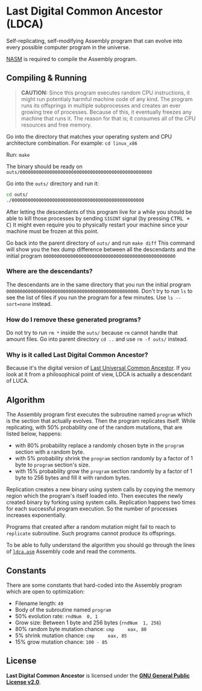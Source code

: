 # Last Digital Common Ancestor (LDCA)

Self-replicating, self-modifying Assembly program that can evolve into every possible computer program in the universe.

[NASM](https://www.nasm.us/) is required to compile the Assembly program.

## Compiling & Running

> **CAUTION:** Since this program executes random CPU instructions, it might run potentialy harmful machine code of any kind.
> The program runs its offsprings in multiple subprocesses and creates an ever growing tree of processes. Because of this,
> it eventually freezes any machine that runs it. The reason for that is; it consumes all of the CPU resources and free memory.

Go into the directory that matches your operating system and CPU architecture combination. For example: `cd linux_x86`

Run: `make`

The binary should be ready on `outs/0000000000000000000000000000000000000000000000000`

Go into the `outs/` directory and run it:

```bash
cd outs/
./0000000000000000000000000000000000000000000000000
```

After letting the descendants of this program live for a while you should be able to kill those processes
by sending `SIGINT` signal (by pressing <kbd>CTRL + C</kbd>) It might even require you to physically
restart your machine since your machine must be frozen at this point.

Go back into the parent directory of `outs/` and run `make diff` This command will show you the hex dump difference
between all the descendants and the initial program `0000000000000000000000000000000000000000000000000`

### Where are the descendants?

The descendants are in the same directory that you run the initial program `0000000000000000000000000000000000000000000000000`.
Don't try to run `ls` to see the list of files if you run the program for a few minutes. Use `ls --sort=none` instead.

### How do I remove these generated programs?

Do not try to run `rm *` inside the `outs/` because `rm` cannot handle that amount files.
Go into parent directory `cd ..` and use `rm -f outs/` instead.

### Why is it called Last Digital Common Ancestor?

Because it's the digital version of [Last Universal Common Ancestor](https://en.wikipedia.org/wiki/Last_universal_common_ancestor).
If you look at it from a philosophical point of view, LDCA is actually a descendant of LUCA.

## Algorithm

The Assembly program first executes the subroutine named `program` which is the section that actually evolves.
Then the program replicates itself. While replicating, with 50% probability one of the random mutations, that are
listed below, happens:

- with 80% probability replace a randomly chosen byte in the `program` section with a random byte.
- with 5% probability shrink the `program` section randomly by a factor of 1 byte to `program` section's size.
- with 15% probability grow the `program` section randomly by a factor of 1 byte to 256 bytes and fill it with random bytes.

Replication creates a new binary using system calls by copying the memory region which the program's itself loaded into.
Then executes the newly created binary by forking using system calls. Replication happens two times for each successful
program execution. So the number of processes increases exponentially.

Programs that created after a random mutation might fail to reach to `replicate` subroutine. Such programs cannot
produce its offsprings.

To be able to fully understand the algorithm you should go through the lines of [`ldca.asm`](/linux_x86/ldca.asm)
Assembly code and read the comments.

## Constants

There are some constants that hard-coded into the Assembly program which are open to optimization:

- Filename length: `49`
- Body of the subroutine named `program`
- 50% evolution rate: `rndNum  0, 1`
- Grow size: Between 1 byte and 256 bytes (`rndNum  1, 256`)
- 80% random byte mutation chance: `cmp     eax, 80`
- 5% shrink mutation chance: `cmp     eax, 85`
- 15% grow mutation chance: `100 - 85`

## License

**Last Digital Common Ancestor** is licensed under the [**GNU General Public License v2.0**](/LICENSE).
